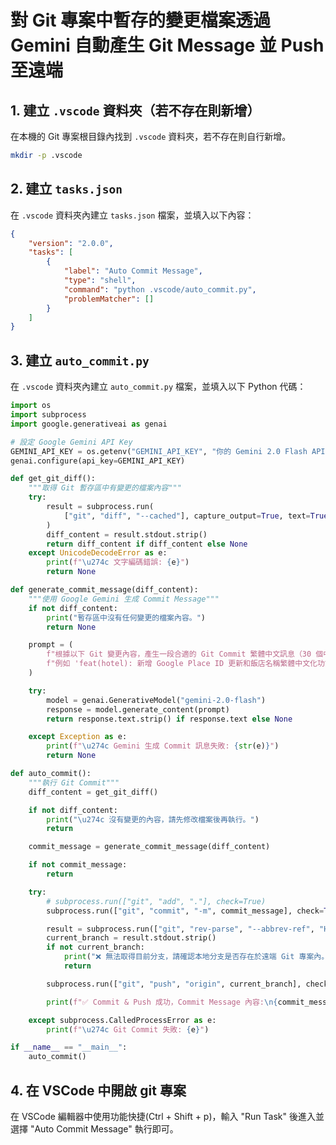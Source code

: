 # 對 Git 專案中暫存的變更檔案透過 Gemini 自動產生 Git Message 並 Push 至遠端

## 1. 建立 `.vscode` 資料夾（若不存在則新增）

在本機的 Git 專案根目錄內找到 `.vscode` 資料夾，若不存在則自行新增。

```sh
mkdir -p .vscode
```

## 2. 建立 `tasks.json`

在 `.vscode` 資料夾內建立 `tasks.json` 檔案，並填入以下內容：

```json
{
    "version": "2.0.0",
    "tasks": [
        {
            "label": "Auto Commit Message",
            "type": "shell",
            "command": "python .vscode/auto_commit.py",
            "problemMatcher": []
        }
    ]
}
```

## 3. 建立 `auto_commit.py`

在 `.vscode` 資料夾內建立 `auto_commit.py` 檔案，並填入以下 Python 代碼：

```python
import os
import subprocess
import google.generativeai as genai

# 設定 Google Gemini API Key
GEMINI_API_KEY = os.getenv("GEMINI_API_KEY", "你的 Gemini 2.0 Flash API Key")
genai.configure(api_key=GEMINI_API_KEY)

def get_git_diff():
    """取得 Git 暫存區中有變更的檔案內容"""
    try:
        result = subprocess.run(
            ["git", "diff", "--cached"], capture_output=True, text=True, encoding="utf-8"
        )
        diff_content = result.stdout.strip()
        return diff_content if diff_content else None
    except UnicodeDecodeError as e:
        print(f"\u274c 文字編碼錯誤: {e}")
        return None

def generate_commit_message(diff_content):
    """使用 Google Gemini 生成 Commit Message"""
    if not diff_content:
        print("暫存區中沒有任何變更的檔案內容。")
        return None

    prompt = (
        f"根據以下 Git 變更內容，產生一段合適的 Git Commit 繁體中文訊息（30 個中文字以內），"
        f"例如 'feat(hotel): 新增 Google Place ID 更新和飯店名稱繁體中文化功能'，不需額外說明：\n\n{diff_content}"
    )

    try:
        model = genai.GenerativeModel("gemini-2.0-flash")
        response = model.generate_content(prompt)
        return response.text.strip() if response.text else None

    except Exception as e:
        print(f"\u274c Gemini 生成 Commit 訊息失敗: {str(e)}")
        return None

def auto_commit():
    """執行 Git Commit"""
    diff_content = get_git_diff()

    if not diff_content:
        print("\u274c 沒有變更的內容，請先修改檔案後再執行。")
        return

    commit_message = generate_commit_message(diff_content)

    if not commit_message:
        return

    try:
        # subprocess.run(["git", "add", "."], check=True)
        subprocess.run(["git", "commit", "-m", commit_message], check=True)

        result = subprocess.run(["git", "rev-parse", "--abbrev-ref", "HEAD"], capture_output=True, text=True, encoding="utf-8")
        current_branch = result.stdout.strip()
        if not current_branch:
            print("❌ 無法取得目前分支，請確認本地分支是否存在於遠端 Git 專案內。")
            return

        subprocess.run(["git", "push", "origin", current_branch], check=True)

        print(f"✅ Commit & Push 成功，Commit Message 內容:\n{commit_message}\n")

    except subprocess.CalledProcessError as e:
        print(f"\u274c Git Commit 失敗: {e}")

if __name__ == "__main__":
    auto_commit()
```

## 4. 在 VSCode 中開啟 git 專案

在 VSCode 編輯器中使用功能快捷(Ctrl + Shift + p)，輸入 "Run Task" 後進入並選擇 "Auto Commit Message" 執行即可。
